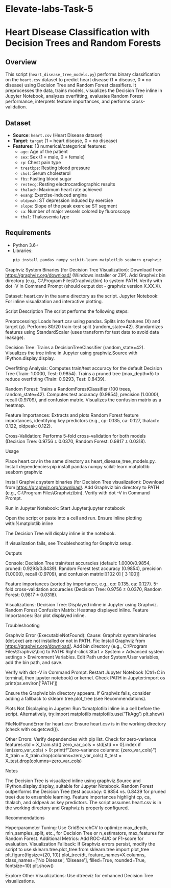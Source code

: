 # Elevate-labs-Task-5

# Heart Disease Classification with Decision Trees and Random Forests

## Overview
This script (`heart_disease_tree_models.py`) performs binary classification on the `heart.csv` dataset to predict heart disease (1 = disease, 0 = no disease) using Decision Tree and Random Forest classifiers. It preprocesses the data, trains models, visualizes the Decision Tree inline in Jupyter Notebook, analyzes overfitting, evaluates Random Forest performance, interprets feature importances, and performs cross-validation.

## Dataset
- **Source**: `heart.csv` (Heart Disease dataset)
- **Target**: `target` (1 = heart disease, 0 = no disease)
- **Features**: 13 numerical/categorical features:
  - `age`: Age of the patient
  - `sex`: Sex (1 = male, 0 = female)
  - `cp`: Chest pain type
  - `trestbps`: Resting blood pressure
  - `chol`: Serum cholesterol
  - `fbs`: Fasting blood sugar
  - `restecg`: Resting electrocardiographic results
  - `thalach`: Maximum heart rate achieved
  - `exang`: Exercise-induced angina
  - `oldpeak`: ST depression induced by exercise
  - `slope`: Slope of the peak exercise ST segment
  - `ca`: Number of major vessels colored by fluoroscopy
  - `thal`: Thalassemia type

## Requirements
- Python 3.6+
- Libraries:
  ```bash
  pip install pandas numpy scikit-learn matplotlib seaborn graphviz


Graphviz System Binaries (for Decision Tree Visualization):
Download from https://graphviz.org/download/ (Windows installer or ZIP).
Add Graphviz bin directory (e.g., C:\Program Files\Graphviz\bin) to system PATH.
Verify with dot -V in Command Prompt (should output dot - graphviz version X.XX.X).


Dataset: heart.csv in the same directory as the script.
Jupyter Notebook: For inline visualization and interactive plotting.

Script Description
The script performs the following steps:

Preprocessing:
Loads heart.csv using pandas.
Splits into features (X) and target (y).
Performs 80/20 train-test split (random_state=42).
Standardizes features using StandardScaler (uses transform for test data to avoid data leakage).


Decision Tree:
Trains a DecisionTreeClassifier (random_state=42).
Visualizes the tree inline in Jupyter using graphviz.Source with IPython.display.display.


Overfitting Analysis:
Computes train/test accuracy for the default Decision Tree (Train: 1.0000, Test: 0.9854).
Trains a pruned tree (max_depth=5) to reduce overfitting (Train: 0.9293, Test: 0.8439).


Random Forest:
Trains a RandomForestClassifier (100 trees, random_state=42).
Computes test accuracy (0.9854), precision (1.0000), recall (0.9709), and confusion matrix.
Visualizes the confusion matrix as a heatmap.


Feature Importances:
Extracts and plots Random Forest feature importances, identifying key predictors (e.g., cp: 0.135, ca: 0.127, thalach: 0.122, oldpeak: 0.122).


Cross-Validation:
Performs 5-fold cross-validation for both models (Decision Tree: 0.9756 ± 0.0370, Random Forest: 0.9817 ± 0.0318).



Usage

Place heart.csv in the same directory as heart_disease_tree_models.py.
Install dependencies:pip install pandas numpy scikit-learn matplotlib seaborn graphviz


Install Graphviz system binaries (for Decision Tree visualization):
Download from https://graphviz.org/download/.
Add Graphviz bin directory to PATH (e.g., C:\Program Files\Graphviz\bin).
Verify with dot -V in Command Prompt.


Run in Jupyter Notebook:
Start Jupyter:jupyter notebook


Open the script or paste into a cell and run.
Ensure inline plotting with:%matplotlib inline


The Decision Tree will display inline in the notebook.


If visualization fails, see Troubleshooting for Graphviz setup.

Outputs

Console:
Decision Tree train/test accuracies (default: 1.0000/0.9854, pruned: 0.9293/0.8439).
Random Forest test accuracy (0.9854), precision (1.0000), recall (0.9709), and confusion matrix:[[102   0]
 [  3 100]]


Feature importances (sorted by importance, e.g., cp: 0.135, ca: 0.127).
5-fold cross-validation accuracies (Decision Tree: 0.9756 ± 0.0370, Random Forest: 0.9817 ± 0.0318).


Visualizations:
Decision Tree: Displayed inline in Jupyter using Graphviz.
Random Forest Confusion Matrix: Heatmap displayed inline.
Feature Importances: Bar plot displayed inline.



Troubleshooting

Graphviz Error (ExecutableNotFound):
Cause: Graphviz system binaries (dot.exe) are not installed or not in PATH.
Fix:
Install Graphviz from https://graphviz.org/download/.
Add bin directory (e.g., C:\Program Files\Graphviz\bin) to PATH:
Right-click Start > System > Advanced system settings > Environment Variables.
Edit Path under System/User variables, add the bin path, and save.


Verify with dot -V in Command Prompt.
Restart Jupyter Notebook (Ctrl+C in terminal, then jupyter notebook) or kernel.
Check PATH in Jupyter:import os
print(os.environ['PATH'])

Ensure the Graphviz bin directory appears.
If Graphviz fails, consider adding a fallback to sklearn.tree.plot_tree (see Recommendations).




Plots Not Displaying in Jupyter:
Run %matplotlib inline in a cell before the script.
Alternatively, try:import matplotlib
matplotlib.use('TkAgg')
plt.show()




FileNotFoundError for heart.csv:
Ensure heart.csv is in the working directory (check with os.getcwd()).


Other Errors:
Verify dependencies with pip list.
Check for zero-variance features:std = X_train.std()
zero_var_cols = std[std == 0].index
if len(zero_var_cols) > 0:
    print(f"Zero-variance columns: {zero_var_cols}")
    X_train = X_train.drop(columns=zero_var_cols)
    X_test = X_test.drop(columns=zero_var_cols)





Notes

The Decision Tree is visualized inline using graphviz.Source and IPython.display.display, suitable for Jupyter Notebook.
Random Forest outperforms the Decision Tree (test accuracy: 0.9854 vs. 0.8439 for pruned tree) due to ensemble learning.
Feature importances highlight cp, ca, thalach, and oldpeak as key predictors.
The script assumes heart.csv is in the working directory and Graphviz is properly configured.

Recommendations

Hyperparameter Tuning: Use GridSearchCV to optimize max_depth, min_samples_split, etc., for Decision Tree or n_estimators, max_features for Random Forest.
Additional Metrics: Add ROC-AUC or F1-score for evaluation.
Visualization Fallback: If Graphviz errors persist, modify the script to use sklearn.tree.plot_tree:from sklearn.tree import plot_tree
plt.figure(figsize=(20, 10))
plot_tree(dt, feature_names=X.columns, class_names=['No Disease', 'Disease'], 
          filled=True, rounded=True, fontsize=10)
plt.show()


Explore Other Visualizations: Use dtreeviz for enhanced Decision Tree visualizations.


